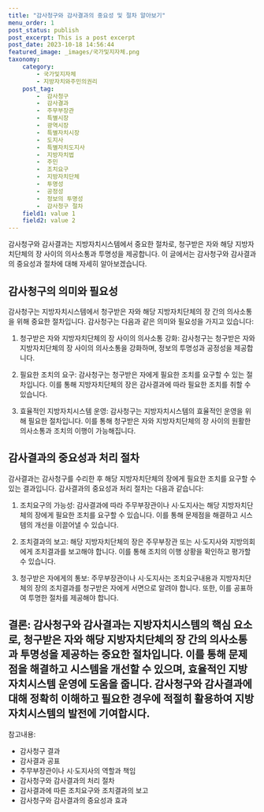 ```yaml
---
title: "감사청구와 감사결과의 중요성 및 절차 알아보기"
menu_order: 1
post_status: publish
post_excerpt: This is a post excerpt
post_date: 2023-10-18 14:56:44
featured_image: _images/국가및지자체.png
taxonomy:
    category:
        - 국가및지자체
        - 지방자치와주민의권리
    post_tag:
        -  감사청구
        -  감사결과
        -  주무부장관
        -  특별시장
        -  광역시장
        -  특별자치시장
        -  도지사
        -  특별자치도지사
        -  지방자치법
        -  주민
        -  조치요구
        -  지방자치단체
        -  투명성
        -  공정성
        -  정보의 투명성
        -  감사청구 절차
    field1: value 1
    field2: value 2
---
```



 감사청구와 감사결과는 지방자치시스템에서 중요한 절차로, 청구받은 자와 해당 지방자치단체의 장 사이의 의사소통과 투명성을 제공합니다. 이 글에서는 감사청구와 감사결과의 중요성과 절차에 대해 자세히 알아보겠습니다.

##  감사청구의 의미와 필요성

감사청구는 지방자치시스템에서 청구받은 자와 해당 지방자치단체의 장 간의 의사소통을 위해 중요한 절차입니다. 감사청구는 다음과 같은 의미와 필요성을 가지고 있습니다:

1. 청구받은 자와 지방자치단체의 장 사이의 의사소통 강화: 감사청구는 청구받은 자와 지방자치단체의 장 사이의 의사소통을 강화하며, 정보의 투명성과 공정성을 제공합니다.

2. 필요한 조치의 요구: 감사청구는 청구받은 자에게 필요한 조치를 요구할 수 있는 절차입니다. 이를 통해 지방자치단체의 장은 감사결과에 따라 필요한 조치를 취할 수 있습니다.

3. 효율적인 지방자치시스템 운영: 감사청구는 지방자치시스템의 효율적인 운영을 위해 필요한 절차입니다. 이를 통해 청구받은 자와 지방자치단체의 장 사이의 원활한 의사소통과 조치의 이행이 가능해집니다.

##  감사결과의 중요성과 처리 절차

감사결과는 감사청구를 수리한 후 해당 지방자치단체의 장에게 필요한 조치를 요구할 수 있는 결과입니다. 감사결과의 중요성과 처리 절차는 다음과 같습니다:

1. 조치요구의 가능성: 감사결과에 따라 주무부장관이나 시·도지사는 해당 지방자치단체의 장에게 필요한 조치를 요구할 수 있습니다. 이를 통해 문제점을 해결하고 시스템의 개선을 이끌어낼 수 있습니다.

2. 조치결과의 보고: 해당 지방자치단체의 장은 주무부장관 또는 시·도지사와 지방의회에게 조치결과를 보고해야 합니다. 이를 통해 조치의 이행 상황을 확인하고 평가할 수 있습니다.

3. 청구받은 자에게의 통보: 주무부장관이나 시·도지사는 조치요구내용과 지방자치단체의 장의 조치결과를 청구받은 자에게 서면으로 알려야 합니다. 또한, 이를 공표하여 투명한 절차를 제공해야 합니다.

## 결론: 감사청구와 감사결과는 지방자치시스템의 핵심 요소로, 청구받은 자와 해당 지방자치단체의 장 간의 의사소통과 투명성을 제공하는 중요한 절차입니다. 이를 통해 문제점을 해결하고 시스템을 개선할 수 있으며, 효율적인 지방자치시스템 운영에 도움을 줍니다. 감사청구와 감사결과에 대해 정확히 이해하고 필요한 경우에 적절히 활용하여 지방자치시스템의 발전에 기여합시다.

참고내용: 
- 감사청구 결과
- 감사결과 공표
- 주무부장관이나 시·도지사의 역할과 책임
- 감사청구와 감사결과의 처리 절차
- 감사결과에 따른 조치요구와 조치결과의 보고
- 감사청구와 감사결과의 중요성과 효과
